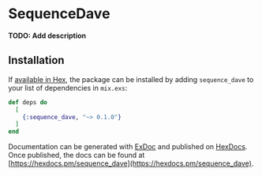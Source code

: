 # SequenceDave

**TODO: Add description**

## Installation

If [available in Hex](https://hex.pm/docs/publish), the package can be installed
by adding `sequence_dave` to your list of dependencies in `mix.exs`:

```elixir
def deps do
  [
    {:sequence_dave, "~> 0.1.0"}
  ]
end
```

Documentation can be generated with [ExDoc](https://github.com/elixir-lang/ex_doc)
and published on [HexDocs](https://hexdocs.pm). Once published, the docs can
be found at [https://hexdocs.pm/sequence_dave](https://hexdocs.pm/sequence_dave).

